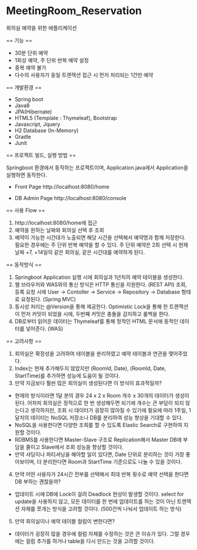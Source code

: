 # MeetingRoom_Reservation

회의실 예약을 위한 애플리케이션

== 기능 ==
- 30분 단위 예약
- 1회성 예약, 주 단위 반복 예약 설정
- 중복 예약 불가
- 다수의 사용자가 동일 트랜잭션 접근 시 먼저 처리되는 1건만 예약

== 개발환경 ==
- Spring boot
- Java8
- JPA(Hibernate)
- HTML5 (Template : Thymeleaf), Bootstrap
- Javascript, Jquery
- H2 Database (In-Memory)
- Gradle
- Junit

== 프로젝트 빌드, 실행 방법 ==

Springboot 환경에서 동작하는 프로젝트이며, Application.java에서 Application을 실행하면 동작한다.
- Front Page
http://localhost:8080/home

- DB Admin Page
http://localhost:8080/console

== 사용 Flow ==
1. http://localhost:8080/home에 접근
2. 예약을 원하는 날짜와 회의실 선택 후 조회
3. 예약이 가능한 시간대가 노출되면 해당 시간을 선택해서 예약명과 함께 저장한다.
필요한 경우에는 주 단위 반복 예약을 할 수 있다. 주 단위 예약은 2회 선택 시 현재 날짜 +7, +14일의 같은 회의실, 같은 시간대를 예약하게 된다.

== 동작방식 ==
1. Springboot Application 실행 시에 회의실과 1년치의 예약 테이블을 생성한다.
2. 웹 브라우저와 WAS와의 통신 방식은 HTTP 통신을 지원한다. (REST API)
조회, 등록 요청 시에 User -> Contoller -> Service -> Repository -> Database 형태로 요청된다. (Spring MVC)
3. 동시성 처리는 @Version을 통해 제공한다. Optimistic Lock을 통해 한 트랜잭션이 먼저 커밋이 되었을 시에, 두번째 커밋은 충돌을 감지하고 롤백을 한다.
4. DB로부터 읽어온 데이터는 Thymeleaf를 통해 정적인 HTML 문서에 동적인 데이터를 넣어준다. (WAS)

== 고려사항 ==
1. 회의실은 확장성을 고려하여 테이블을 분리하였고 예약 테이블과 연관을 맺어주었다.
2. Index는 현재 추가해두지 않았지만  (RoomId, Date), (RoomId, Date, StartTime)를 추가하면 성능에 도움이 될 것이다.
3. 만약 지금보다 훨씬 많은 회의실이 생성된다면 이 방식이 효과적일까?
- 현재의 방식이라면 1달 분의 경우 24 x 2 x Room 개수 x 30개의 데이터가 생성이 된다. 어차피 회의실은 정적으로 한 번 생성해두면 되기에 개수는 큰 부담이 되지 않는다고 생각하지만, 조회 시 데이터가 굉장히 많아질 수 있기에 필요에 따라 1주일, 1달치의 데이터는 NoSQL 저장소나 DB를 분리하여 성능 향상을 기대할 수 있다.
- NoSQL을 사용한다면 다양한 조회를 할 수 있도록 Elastic Search로 구현하여 지원할 것이다.
- RDBMS를 사용한다면 Master-Slave 구조로 Replication해서 Master DB에 부담을 줄이고 Slave에서 조회 성능을 향상할 것이다.
- 만약 샤딩이나 파티셔닝을 해야할 일이 있다면, Date 단위로 분리하는 것이 가장 좋아보이며, 더 분리한다면 Room과 StartTime 기준으로도 나눌 수 있을 것이다.

4. 만약 어떤 사용자가 24시간 전부를 선택해서 최대 반복 횟수로 예약 선택을 한다면 DB 부하는 괜찮을까?
- 업데이트 시에 DB에 Lock이 걸려 Deadlock 현상이 발생할 것이다. select for update을 사용하지 않고, 모든 데이터를 한 번에 업데이트를 하는 것이 아닌 트랜잭션 자체를 쪼개는 방식을 고려할 것이다. (500건씩 나눠서 업데이트 하는 방식)

5. 만약 회의실이나 예약 테이블 컬럼이 변한다면?
- 데이터가 굉장히 많을 경우에 컬럼 자체를 수정하는 것은 큰 이슈가 있다. 그럴 경우에는 컬럼 추가를 하거나 table을 다시 만드는 것을 고려할 것이다.
